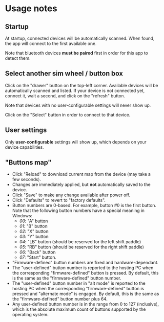 # Usage notes

## Startup

At startup, connected devices will be automatically scanned.
When found, the app will connect to the first available one.

Note that bluetooth devices **must be paired** first
in order for this app to detect them.

## Select another sim wheel / button box

Click on the "drawer" button on the top-left corner.
Available devices will be automatically scanned and listed.
If your device is not connected yet, connect it, wait a second, and
click on the "refresh" button.

Note that devices with no user-configurable settings will never show up.

Click on the "Select" button in order to connect to that device.

## User settings

Only **user-configurable** settings will show up, which depends on your device capabilities.

## "Buttons map"

- Click "Reload" to download current map from the device (may take a few seconds).
- Changes are immediately applied, but **not** automatically saved to the device.
- Click "Save" to make any change available after power off.
- Click "Defaults" to revert to "factory defaults".
- Button numbers are 0-based. For example, button #0 is the first button.
  Note that the following button numbers have a special meaning in Windows:
  - *00*: "A" button
  - *01*: "B" button
  - *02*: "X" button
  - *03*: "Y" button
  - *04*: "LB" button (should be reserved for the left shift paddle)
  - *05*: "RB" button (should be reserved for the right shift paddle)
  - *06*: "Back" button
  - *07*: "Start" button.
- "Firmware-defined" button numbers are fixed and hardware-dependant.
- The "user-defined" button number is reported to the hosting PC when the
  corresponding "firmware-defined" button is pressed.
  By default, this is the same as the "firmware-defined" button number.
- The "user-defined" button number in "alt mode" is reported to the hosting PC when the
  corresponding "firmware-defined" button is pressed and "alternate mode" is engaged.
  By default, this is the same as the "firmware-defined" button number plus 64.
- Any user-defined button number is in the range from 0 to 127 (inclusive), which is the absolute maximum
  count of buttons supported by the operating system.
